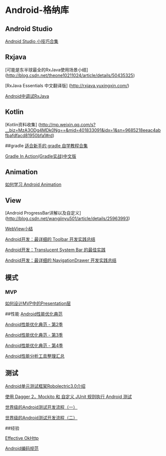 # Android-格纳库

## Android Studio
[Android Studio 小技巧合集](http://laobie.github.io/android/2016/02/14/android-studio-tips.html)

## Rxjava
[可能是东半球最全的RxJava使用场景小结]
(http://blog.csdn.net/theone10211024/article/details/50435325)

[RxJava Essentials 中文翻译版]
(http://rxjava.yuxingxin.com/)

[Android中调试RxJava](http://www.devtf.cn/?p=1252)

## Kotlin
[Kotlin资料收集]
(http://mp.weixin.qq.com/s?__biz=MzA3ODg4MDk0Ng==&mid=401833091&idx=1&sn=9685218eeac4abfbafdfacd81950bfa1#rd)

##gradle
[适合新手的 gradle 自学教程合集](https://testerhome.com/topics/1867)

[Gradle In Action(Gradle实战)中文版](https://lippiouyang.gitbooks.io/gradle-in-action-cn/content/)

## Animation

[如何学习 Android Animation](https://segmentfault.com/a/1190000004354609)

## View

[Android ProgressBar详解以及自定义]
(http://blog.csdn.net/wangjinyu501/article/details/25963993)

[WebView小结](http://www.jianshu.com/p/897d9e3bc783)

[Android开发：最详细的 Toolbar 开发实践总结](http://www.jianshu.com/p/79604c3ddcae)

[Android开发：Translucent System Bar 的最佳实践](http://www.jianshu.com/p/0acc12c29c1b)

[Android开发：最详细的 NavigationDrawer 开发实践总结](http://www.jianshu.com/p/c8cbeb7ea43a)

## 模式

### MVP
[如何设计MVP中的Presentation层](http://blog.chengdazhi.com/index.php/115)


##性能
[Android性能优化典范](http://hukai.me/android-performance-patterns/)

[Android性能优化典范 - 第2季](http://hukai.me/android-performance-patterns-season-2/)

[Android性能优化典范 - 第3季](http://hukai.me/android-performance-patterns-season-3/)

[Android性能优化典范 - 第4季](http://hukai.me/android-performance-patterns-season-4/)

[Android性能分析工具整理汇总](http://www.jianshu.com/p/8b77d394b2a6)
## 测试
[Android单元测试框架Robolectric3.0介绍](http://www.jianshu.com/p/9d988a2f8ff7)

[使用 Dagger 2，Mockito 和 自定义 JUnit 规则执行 Android 测试](http://www.jianshu.com/p/283e4a4eda87)

[世界级的Android测试开发流程（一）](http://blog.zhaiyifan.cn/2016/02/23/world-class-testing-development-pipeline-for-android-part-1/)

[世界级的Android测试开发流程（二）](http://blog.zhaiyifan.cn/2016/02/23/world-class-testing-development-pipeline-for-android-part-2/)

##经验

[Effective OkHttp](https://github.com/xitu/gold-miner/blob/master/TODO/effective-okhttp.md)

[Android编码规范](http://laobie.github.io/android/2015/11/02/code-style-guideline-for-android.html)
